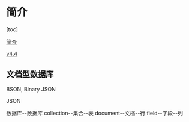 # 简介

[toc]

[简介](https://docs.mongodb.com/manual/introduction/)

[v4.4](https://www.mongodb.com/docs/v4.4/)

## 文档型数据库

BSON, Binary JSON

JSON

数据库--数据库
collection--集合--表
document--文档--行
field--字段--列
